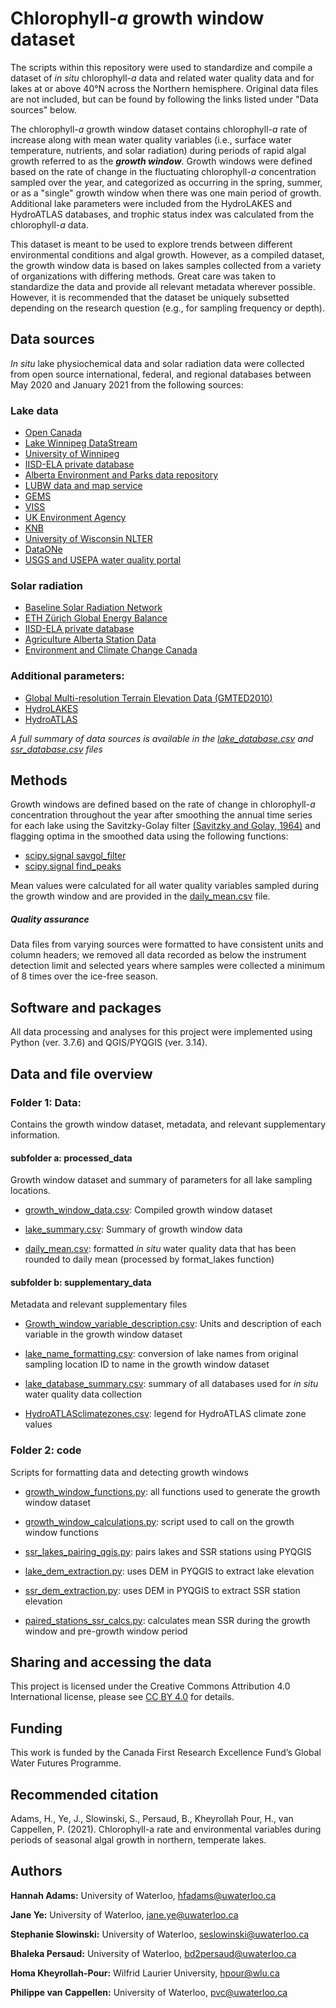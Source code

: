 
# Chlorophyll-*a* growth window dataset
The scripts within this repository were used to standardize and compile a dataset of *in situ* chlorophyll-*a* data and related water quality data and for lakes at or above 40°N across the Northern hemisphere. Original data files are not included, but can be found by following the links listed under "Data sources" below. 

The chlorophyll-*a* growth window dataset contains chlorophyll-*a* rate of increase along with  mean water quality variables (i.e., surface water temperature, nutrients, and solar radiation) during periods of rapid algal growth referred to as the _**growth window**_. Growth windows were defined based on the rate of change in the fluctuating chlorophyll-*a* concentration sampled over the year, and categorized as occurring in the spring, summer, or as a "single" growth window when there was one main period of growth. Additional lake parameters were included from the HydroLAKES and HydroATLAS databases, and trophic status index was calculated from the chlorophyll-*a* data.

This dataset is meant to be used to explore trends between different environmental conditions and algal growth. However, as a compiled dataset, the growth window data is based on lakes samples collected from a variety of organizations with differing methods. Great care was taken to standardize the data and provide all relevant metadata wherever possible. However, it is recommended that the dataset be uniquely subsetted depending on the research question (e.g., for sampling frequency or depth). 

 
## Data sources

*In situ* lake physiochemical data and solar radiation data were collected from open source international, federal, and regional databases between May 2020 and January 2021 from the following sources: 
### Lake data 
 * [Open Canada](https://open.canada.ca/data/en/dataset/d155effe-048d-45cf-8683-d827dadc428b)
 * [Lake Winnipeg DataStream](https://lakewinnipegdatastream.ca/)
 * [University of Winnipeg](http://lwbin-datahub.ad.umanitoba.ca/dataset/lwpg-namao-chem/resource/931532fe-1785-4a9f-a857-f5d6ddab43e9?view_id=61484de8-2fe6-46df-abd3-37ac9ca9f4f1)
 * [IISD-ELA private database](https://www.iisd.org/ela/science-data/our-data/data-requests/)
 * [Alberta Environment and Parks data repository](http://environment.alberta.ca/apps/EdwReportViewer/LakeWaterQuality.aspx)
 * [LUBW data and map service](https://udo.lubw.baden-wuerttemberg.de/public/index.xhtml)
 * [GEMS](http://db.cger.nies.go.jp/gem/inter/GEMS/database/kasumi/contents/datalist.html)
 * [VISS](https://viss.lansstyrelsen.se/)
 * [UK Environment Agency](https://environment.data.gov.uk/water-quality/view/download)
 * [KNB](https://knb.ecoinformatics.org/view/kgordon.35.96)
 * [University of Wisconsin NLTER](https://lter.limnology.wisc.edu/node/55078)
 * [DataONe](https://search.dataone.org/view/https%3A%2F%2Fpasta.lternet.edu%2Fpackage%2Fmetadata%2Feml%2Fedi%2F186%2F3)
 * [USGS and USEPA water quality portal](https://www.waterqualitydata.us/#:~:text=The%20Water%20Quality%20Portal%20WQP,%2C%20tribal%2C%20and%20local%20agencies)

### Solar radiation
* [Baseline Solar Radiation Network](https://bsrn.awi.de/)
* [ETH Zürich Global Energy Balance](https://geba.ethz.ch/)
* [IISD-ELA private database](https://www.iisd.org/ela/science-data/our-data/data-requests/)
* [Agriculture Alberta Station Data](https://agriculture.alberta.ca/acis/weather-data-viewer.jsp)
* [Environment and Climate Change Canada](https://drive.google.com/drive/folders/1VhYUoVhKyL7TnyLQ9ApiLmpS0XlTkv0s)

### Additional parameters:
* [Global Multi-resolution Terrain Elevation Data (GMTED2010)](https://www.usgs.gov/core-science-systems/eros/coastal-changes-and-impacts/gmted2010?qt-science_support_page_related_con=0#qt-science_support_page_related_con)
* [HydroLAKES](https://hydrosheds.org/page/hydrolakes)
* [HydroATLAS](https://hydrosheds.org/page/hydroatlas)

*A full summary of data sources is available in the [lake_database.csv]() and [ssr_database.csv]() files*


## Methods

Growth windows are defined based on the rate of change in chlorophyll-*a* concentration throughout the year after smoothing the annual time series for each lake using the Savitzky-Golay filter [(Savitzky and Golay, 1964)](https://pubs.acs.org/doi/10.1021/ac60214a047) and flagging optima in the smoothed data using the following functions:

* [scipy.signal savgol_filter](https://docs.scipy.org/doc/scipy/reference/generated/scipy.signal.savgol_filter.html) 
* [scipy.signal find_peaks](https://docs.scipy.org/doc/scipy/reference/generated/scipy.signal.find_peaks.html#scipy.signal.find_peaks)

Mean values were calculated for all water quality variables sampled during the growth window and are provided in the [daily_mean.csv]() file.

##### Quality assurance

Data files from varying sources were formatted to have consistent units and column headers; we removed all data recorded as below the instrument detection limit and selected years where samples were collected a minimum of 8 times over the ice-free season.

## Software and packages 

All data processing and analyses for this project were implemented using Python (ver. 3.7.6) and QGIS/PYQGIS (ver. 3.14).

##  Data and file overview


### Folder 1:  Data: 
Contains the growth window dataset, metadata, and relevant supplementary information.

#### subfolder a: processed_data 
Growth window dataset and summary of parameters for all lake sampling locations.
		
 * [growth\_window\_data.csv](https://github.com/hfadams/growth_window/blob/3354fa0c2aea2bd1af4f02e528693c68157a8335/data/processed_data/growth_window_data.csv): Compiled growth window dataset
  	   	   
 * [lake\_summary.csv](https://github.com/hfadams/growth_window/blob/3354fa0c2aea2bd1af4f02e528693c68157a8335/data/processed_data/lake_summary.csv): Summary of growth window data

* [daily\_mean.csv](https://github.com/hfadams/growth_window/blob/3354fa0c2aea2bd1af4f02e528693c68157a8335/data/processed_data/daily_mean.csv): formatted *in situ* water quality data that has been rounded to daily mean (processed by format_lakes function)
  	   	    
	
#### subfolder b: supplementary_data
  	   
 Metadata and relevant supplementary files
  	   	     
* [Growth_window_variable_description.csv](https://github.com/hfadams/growth_window/blob/662c87faba3d5bd954d160357da87cf4741a9d4c/data/supplementary%20_data/growth_window_variable_description.csv): Units and description of each variable in the growth window dataset
  	   	       
* [lake_name_formatting.csv](https://github.com/hfadams/growth_window/blob/662c87faba3d5bd954d160357da87cf4741a9d4c/data/supplementary%20_data/lake_name_formatting.csv): conversion of lake names from original sampling location ID to name in the growth window dataset
  	   	     
* [lake_database\_summary.csv](https://github.com/hfadams/growth_window/blob/662c87faba3d5bd954d160357da87cf4741a9d4c/data/supplementary%20_data/lake_database_summary.csv): summary of all databases used for *in situ* water quality data collection

* [HydroATLASclimatezones.csv](https://github.com/hfadams/growth_window/blob/662c87faba3d5bd954d160357da87cf4741a9d4c/data/supplementary%20_data/HydroATLASclimatezones.csv): legend for HydroATLAS climate zone values
  	   	     
### Folder 2: code    
      	
Scripts for formatting data and detecting growth windows

* [growth_window_functions.py](https://github.com/hfadams/growth_window/blob/862bc82edc4b0be763f729d8ec3e078828750e47/code/growth_window_functions.py): all functions used to generate the growth window dataset
  	   	   
* [growth_window_calculations.py](https://github.com/hfadams/growth_window/blob/862bc82edc4b0be763f729d8ec3e078828750e47/code/growth_window_calculations.py): script used to call on the growth window functions

* [ssr\_lakes\_pairing\_qgis.py](https://github.com/hfadams/growth_window/blob/662c87faba3d5bd954d160357da87cf4741a9d4c/code/ssr_lakes_pairing_qgis.py): pairs lakes and SSR stations using PYQGIS

* [lake\_dem\_extraction.py](https://github.com/hfadams/growth_window/blob/662c87faba3d5bd954d160357da87cf4741a9d4c/code/lake_dem_extraction.py): uses DEM in PYQGIS to extract lake elevation

* [ssr\_dem\_extraction.py](https://github.com/hfadams/growth_window/blob/662c87faba3d5bd954d160357da87cf4741a9d4c/code/ssr_dem_extraction.py): uses DEM in PYQGIS to extract SSR station elevation

* [paired\_stations\_ssr\_calcs.py](https://github.com/hfadams/growth_window/blob/662c87faba3d5bd954d160357da87cf4741a9d4c/code/paired_stations_ssr_calcs.py): calculates mean SSR during the growth window and pre-growth window period
  	   	   

## Sharing and accessing the data
This project is licensed under the Creative Commons Attribution 4.0 International license, please see [CC BY 4.0](https://creativecommons.org/licenses/by/4.0/) for details.

## Funding
This work is funded by the Canada First Research Excellence Fund’s Global Water Futures Programme.

## Recommended citation 

Adams, H., Ye, J., Slowinski, S., Persaud, B., Kheyrollah Pour, H., van Cappellen, P. (2021). Chlorophyll-a rate and environmental variables during periods of seasonal algal growth in northern, temperate lakes.

## Authors
**Hannah Adams:** University of Waterloo, hfadams@uwaterloo.ca

**Jane Ye:** University of Waterloo, jane.ye@uwaterloo.ca

**Stephanie Slowinski:** University of Waterloo, seslowinski@uwaterloo.ca

**Bhaleka Persaud:** University of Waterloo, bd2persaud@uwaterloo.ca

**Homa Kheyrollah-Pour:** Wilfrid Laurier University, hpour@wlu.ca

**Philippe van Cappellen:** University of Waterloo, pvc@uwaterloo.ca











